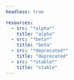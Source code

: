 ```yaml
---
headless: true

resources:
  - src: "*alpha*"
    title: "alpha"
  - src: "*beta*"
    title: "beta"
  - src: "*deprecated*"
    title: "deprecated"
  - src: "*stable*"
    title: "stable"
---
```


